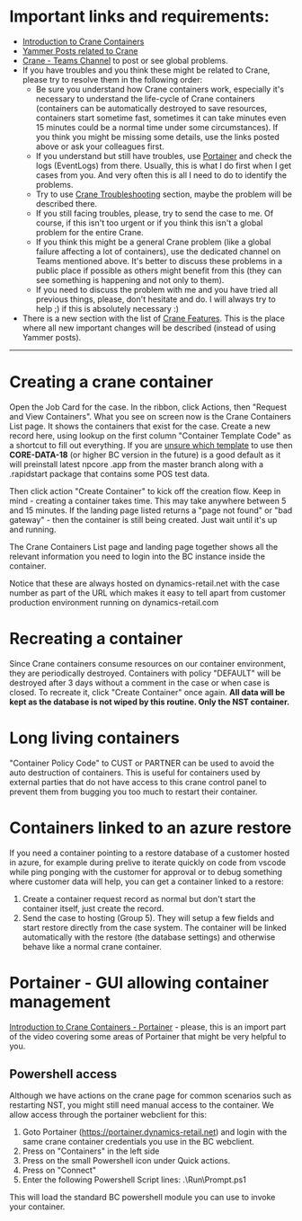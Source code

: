 # Important links and requirements:
* [Introduction to Crane Containers](https://web.microsoftstream.com/video/c4b67720-524d-4857-9cde-e70285d6ea5a)
* [Yammer Posts related to Crane](https://web.yammer.com/main/search/threads?search=crane)
* [Crane - Teams Channel](https://teams.microsoft.com/l/channel/19%3a5a2404d7ffbf4ebbb14e33b9e054b71d%40thread.skype/Crane?groupId=9f4af096-6dbf-467d-8a3c-e5029b7e7e7f&tenantId=ec3af438-38fc-4d9b-b8be-058101411d3a) to post or see global problems.
* If you have troubles and you think these might be related to Crane, please try to resolve them in the following order:
  * Be sure you understand how Crane containers work, especially it's necessary to understand the life-cycle of Crane containers (containers can be automatically destroyed to save resources, containers start sometime fast, sometimes it can take minutes even 15 minutes could be a normal time under some circumstances). If you think you might be missing some details, use the links posted above or ask your colleagues first.
  * If you understand but still have troubles, use [Portainer](#Portainer---GUI-allowing-container-management) and check the logs (EventLogs) from there. Usually, this is what I do first when I get cases from you. And very often this is all I need to do to identify the problems.
  * Try to use [Crane Troubleshooting](/Crane-Containers/Crane-Troubleshooting) section, maybe the problem will be described there.
  * If you still facing troubles, please, try to send the case to me. Of course, if this isn't too urgent or if you think this isn't a global problem for the entire Crane.
  * If you think this might be a general Crane problem (like a global failure affecting a lot of containers), use the dedicated channel on Teams mentioned above. It's better to discuss these problems in a public place if possible as others might benefit from this (they can see something is happening and not only to them).
  * If you need to discuss the problem with me and you have tried all previous things, please, don't hesitate and do. I will always try to help ;) if this is absolutely necessary :)
* There is a new section with the list of [Crane Features](/Crane-Containers/Crane-Features). This is the place where all new important changes will be described (instead of using Yammer posts).

---

# Creating a crane container

Open the Job Card for the case.
In the ribbon, click Actions, then "Request and View Containers".
What you see on screen now is the Crane Containers List page. It shows the containers that exist for the case.
Create a new record here, using lookup on the first column "Container Template Code" as a shortcut to fill out everything.
 If you are [unsure which template](/Crane-Containers/Crane-Features/Crane-Templates) to use then **CORE-DATA-18** (or higher BC version in the future) is a good default as it will preinstall latest npcore .app from the master branch along with a .rapidstart package that contains some POS test data.

Then click action "Create Container" to kick off the creation flow.
Keep in mind - creating a container takes time. This may take anywhere between 5 and 15 minutes.
If the landing page listed returns a "page not found" or "bad gateway" - then the container is still being created. Just wait until it's up and running.

The Crane Containers List page and landing page together shows all the relevant information you need to login into the BC instance inside the container.

Notice that these are always hosted on dynamics-retail.net with the case number as part of the URL which makes it easy to tell apart from customer production environment running on dynamics-retail.com

# Recreating a container
Since Crane containers consume resources on our container environment, they are periodically destroyed.
Containers with policy "DEFAULT" will be destroyed after 3 days without a comment in the case or when case is closed.
To recreate it, click "Create Container" once again.
**All data will be kept as the database is not wiped by this routine. Only the NST container.**


# Long living containers
"Container Policy Code" to CUST or PARTNER can be used to avoid the auto destruction of containers. This is useful for containers used by external parties that do not have access to this crane control panel to prevent them from bugging you too much to restart their container. 

# Containers linked to an azure restore
If you need a container pointing to a restore database of a customer hosted in azure, for example during prelive to iterate quickly on code from vscode while ping ponging with the customer for approval or to debug something where customer data will help, you can get a container linked to a restore:
1. Create a container request record as normal but don't start the container itself, just create the record.
2. Send the case to hosting (Group 5). They will setup a few fields and start restore directly from the case system. The container will be linked automatically with the restore (the database settings) and otherwise behave like a normal crane container.


# Portainer - GUI allowing container management

[Introduction to Crane Containers - Portainer](https://web.microsoftstream.com/video/c4b67720-524d-4857-9cde-e70285d6ea5a?st=7326) - please, this is an import part of the video covering some areas of Portainer that might be very helpful to you.

## Powershell access
Although we have actions on the crane page for common scenarios such as restarting NST, you might still need manual access to the container.
We allow access through the portainer webclient for this:

1. Goto Portainer (https://portainer.dynamics-retail.net) and login with the same crane container credentials you use in the BC webclient.
2. Press on "Containers" in the left side
3. Press on the small Powershell icon under Quick actions.
4. Press on "Connect"
5. Enter the following Powershell Script lines:
   .\Run\Prompt.ps1

This will load the standard BC powershell module you can use to invoke your container.